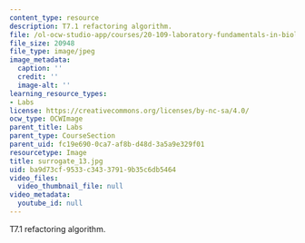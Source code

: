 ```yaml
---
content_type: resource
description: T7.1 refactoring algorithm.
file: /ol-ocw-studio-app/courses/20-109-laboratory-fundamentals-in-biological-engineering-fall-2007/ba9d73cf9533c34337919b35c6db5464_surrogate_13.jpg
file_size: 20948
file_type: image/jpeg
image_metadata:
  caption: ''
  credit: ''
  image-alt: ''
learning_resource_types:
- Labs
license: https://creativecommons.org/licenses/by-nc-sa/4.0/
ocw_type: OCWImage
parent_title: Labs
parent_type: CourseSection
parent_uid: fc19e690-0ca7-af8b-d48d-3a5a9e329f01
resourcetype: Image
title: surrogate_13.jpg
uid: ba9d73cf-9533-c343-3791-9b35c6db5464
video_files:
  video_thumbnail_file: null
video_metadata:
  youtube_id: null
---
```

T7.1 refactoring algorithm.
